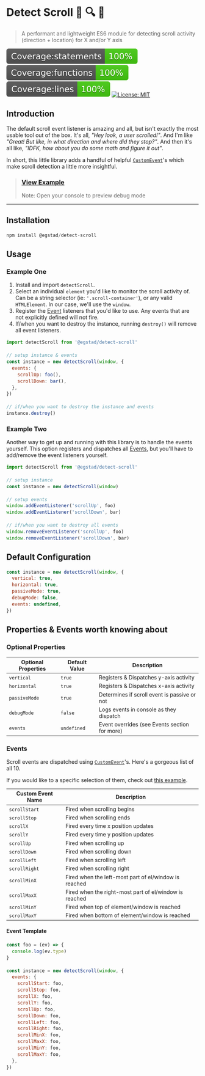 # Detect Scroll 📜️ 🔍️ 👀️

> A performant and lightweight ES6 module for detecting scroll activity (direction + location) for X and/or Y axis

[![Coverage:statements](./coverage/badge-statements.svg)](#)
[![Coverage:functions](./coverage/badge-functions.svg)](#)
[![Coverage:lines](./coverage/badge-lines.svg)](#)
[![License: MIT](https://img.shields.io/badge/License-MIT-yellow.svg)](https://opensource.org/licenses/MIT)

## Introduction

The default scroll event listener is amazing and all, but isn't exactly the most usable tool out of the box. It's all, _"Hey look, a user scrolled!"_. And I'm like _"Great! But like, in what direction and where did they stop?"_. And then it's all like, _"IDFK, how about you do some math and figure it out"_.

In short, this little library adds a handful of helpful [`CustomEvent`](https://developer.mozilla.org/en-US/docs/Web/Events/Creating_and_triggering_events)'s which make scroll detection a little more insightful.

> ### [View Example](https://egstad-construct.github.io/detect-scroll/)
> Note: Open your console to preview debug mode

---

## Installation

```js
npm install @egstad/detect-scroll
```

## Usage

### Example One

1. Install and import `detectScroll`.
2. Select an individual `element` you'd like to monitor the scroll activity of. Can be a string selector (ie: `'.scroll-container'`), or any valid `HTMLElement`. In our case, we'll use the `window`.
3. Register the [Event](#Events) listeners that you'd like to use. Any events that are not explicitly defined will not fire.
4. If/when you want to destroy the instance, running `destroy()` will remove all event listeners.

```js
import detectScroll from '@egstad/detect-scroll'

// setup instance & events
const instance = new detectScroll(window, {
  events: {
    scrollUp: foo(),
    scrollDown: bar(),
  },
})

// if/when you want to destroy the instance and events
instance.destroy()
```

### Example Two

Another way to get up and running with this library is to handle the events yourself. This option registers and dispatches all [Events](#Events), but you'll have to add/remove the event listeners yourself.

```js
import detectScroll from '@egstad/detect-scroll'

// setup instance
const instance = new detectScroll(window)

// setup events
window.addEventListener('scrollUp', foo)
window.addEventListener('scrollDown', bar)

// if/when you want to destroy all events
window.removeEventListener('scrollUp', foo)
window.removeEventListener('scrollDown', bar)
```

## Default Configuration

```js
const instance = new detectScroll(window, {
  vertical: true,
  horizontal: true,
  passiveMode: true,
  debugMode: false,
  events: undefined,
})
```

## Properties & Events worth knowing about

### Optional Properties

| Optional Properties | Default Value | Description                                   |
| ------------------- | ------------- | --------------------------------------------- |
| `vertical`          | `true`        | Registers & Dispatches y-axis activity        |
| `horizontal`        | `true`        | Registers & Dispatches x-axis activity        |
| `passiveMode`       | `true`        | Determines if scroll event is passive or not  |
| `debugMode`         | `false`       | Logs events in console as they dispatch       |
| `events`            | `undefined`   | Event overrides (see Events section for more) |

### Events

Scroll events are dispatched using [`CustomEvent`](https://developer.mozilla.org/en-US/docs/Web/API/CustomEvent)'s. Here's a gorgeous list of all 10.

If you would like to a specific selection of them, check out [this example](#Example-One).

| Custom Event Name | Description                                            |
| ----------------- | ------------------------------------------------------ |
| `scrollStart`     | Fired when scrolling begins                            |
| `scrollStop`      | Fired when scrolling ends                              |
| `scrollX`         | Fired every time x position updates                    |
| `scrollY`         | Fired every time y position updates                    |
| `scrollUp`        | Fired when scrolling up                                |
| `scrollDown`      | Fired when scrolling down                              |
| `scrollLeft`      | Fired when scrolling left                              |
| `scrollRight`     | Fired when scrolling right                             |
| `scrollMinX`      | Fired when the left-most part of el/window is reached  |
| `scrollMaxX`      | Fired when the right-most part of el/window is reached |
| `scrollMinY`      | Fired when top of element/window is reached            |
| `scrollMaxY`      | Fired when bottom of element/window is reached         |

#### Event Template 

```js
const foo = (ev) => {
  console.log(ev.type)
}

const instance = new detectScroll(window, {
  events: {
    scrollStart: foo,
    scrollStop: foo,
    scrollX: foo,
    scrollY: foo,
    scrollUp: foo,
    scrollDown: foo,
    scrollLeft: foo,
    scrollRight: foo,
    scrollMinX: foo,
    scrollMaxX: foo,
    scrollMinY: foo,
    scrollMaxY: foo,
  },
})
```
